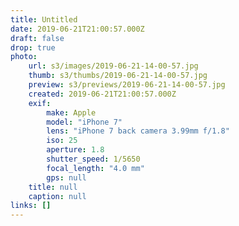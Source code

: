 ```yaml
---
title: Untitled
date: 2019-06-21T21:00:57.000Z
draft: false
drop: true
photo:
    url: s3/images/2019-06-21-14-00-57.jpg
    thumb: s3/thumbs/2019-06-21-14-00-57.jpg
    preview: s3/previews/2019-06-21-14-00-57.jpg
    created: 2019-06-21T21:00:57.000Z
    exif:
        make: Apple
        model: "iPhone 7"
        lens: "iPhone 7 back camera 3.99mm f/1.8"
        iso: 25
        aperture: 1.8
        shutter_speed: 1/5650
        focal_length: "4.0 mm"
        gps: null
    title: null
    caption: null
links: []
---
```

